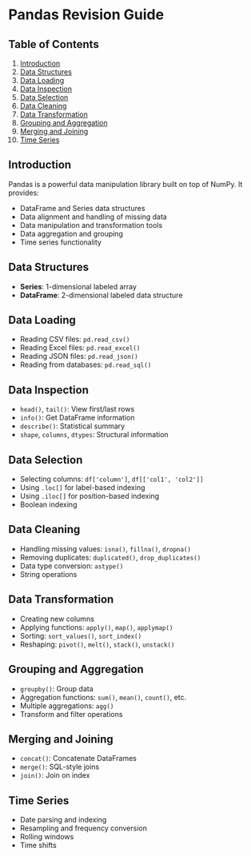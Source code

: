 # Pandas Revision Guide

## Table of Contents
1. [Introduction](#introduction)
2. [Data Structures](#data-structures)
3. [Data Loading](#data-loading)
4. [Data Inspection](#data-inspection)
5. [Data Selection](#data-selection)
6. [Data Cleaning](#data-cleaning)
7. [Data Transformation](#data-transformation)
8. [Grouping and Aggregation](#grouping-and-aggregation)
9. [Merging and Joining](#merging-and-joining)
10. [Time Series](#time-series)

## Introduction
Pandas is a powerful data manipulation library built on top of NumPy. It provides:
- DataFrame and Series data structures
- Data alignment and handling of missing data
- Data manipulation and transformation tools
- Data aggregation and grouping
- Time series functionality

## Data Structures
- **Series**: 1-dimensional labeled array
- **DataFrame**: 2-dimensional labeled data structure

## Data Loading
- Reading CSV files: `pd.read_csv()`
- Reading Excel files: `pd.read_excel()`
- Reading JSON files: `pd.read_json()`
- Reading from databases: `pd.read_sql()`

## Data Inspection
- `head()`, `tail()`: View first/last rows
- `info()`: Get DataFrame information
- `describe()`: Statistical summary
- `shape`, `columns`, `dtypes`: Structural information

## Data Selection
- Selecting columns: `df['column']`, `df[['col1', 'col2']]`
- Using `.loc[]` for label-based indexing
- Using `.iloc[]` for position-based indexing
- Boolean indexing

## Data Cleaning
- Handling missing values: `isna()`, `fillna()`, `dropna()`
- Removing duplicates: `duplicated()`, `drop_duplicates()`
- Data type conversion: `astype()`
- String operations

## Data Transformation
- Creating new columns
- Applying functions: `apply()`, `map()`, `applymap()`
- Sorting: `sort_values()`, `sort_index()`
- Reshaping: `pivot()`, `melt()`, `stack()`, `unstack()`

## Grouping and Aggregation
- `groupby()`: Group data
- Aggregation functions: `sum()`, `mean()`, `count()`, etc.
- Multiple aggregations: `agg()`
- Transform and filter operations

## Merging and Joining
- `concat()`: Concatenate DataFrames
- `merge()`: SQL-style joins
- `join()`: Join on index

## Time Series
- Date parsing and indexing
- Resampling and frequency conversion
- Rolling windows
- Time shifts

